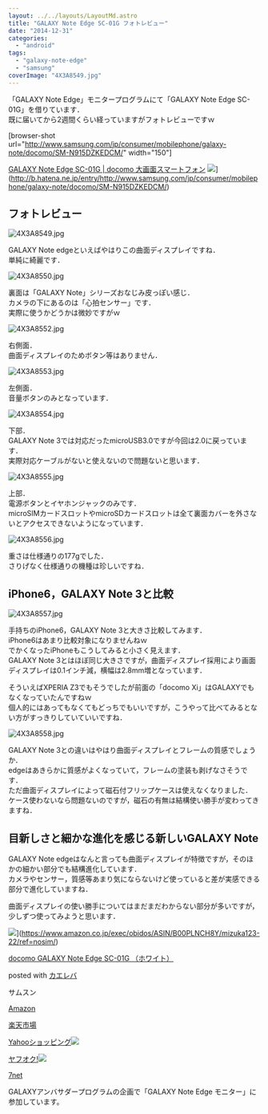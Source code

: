 ```yaml
---
layout: ../../layouts/LayoutMd.astro
title: "GALAXY Note Edge SC-01G フォトレビュー"
date: "2014-12-31"
categories: 
  - "android"
tags: 
  - "galaxy-note-edge"
  - "samsung"
coverImage: "4X3A8549.jpg"
---
```


「GALAXY Note Edge」モニタープログラムにて「GALAXY Note Edge SC-01G」を借りています．  
既に届いてから2週間くらい経っていますがフォトレビューですｗ

\[browser-shot url="http://www.samsung.com/jp/consumer/mobilephone/galaxy-note/docomo/SM-N915DZKEDCM/" width="150"\]

[GALAXY Note Edge SC-01G | docomo 大画面スマートフォン](http://www.samsung.com/jp/consumer/mobilephone/galaxy-note/docomo/SM-N915DZKEDCM/) ![](http://b.hatena.ne.jp/entry/image/http://www.samsung.com/jp/consumer/mobilephone/galaxy-note/docomo/SM-N915DZKEDCM/)](http://b.hatena.ne.jp/entry/http://www.samsung.com/jp/consumer/mobilephone/galaxy-note/docomo/SM-N915DZKEDCM/)

## フォトレビュー

![4X3A8549.jpg](/archive/images/16145322781_fee7cf00f0_b.jpg)
 
GALAXY Note edgeといえばやはりこの曲面ディスプレイですね．  
単純に綺麗です．

![4X3A8550.jpg](/archive/images/16146481462_f7619957dd_b.jpg)
 
裏面は「GALAXY Note」シリーズおなじみ皮っぽい感じ．  
カメラの下にあるのは「心拍センサー」です．  
実際に使うかどうかは微妙ですがｗ

![4X3A8552.jpg](/archive/images/16145327701_d7a07c49ee_b.jpg)
 
右側面．  
曲面ディスプレイのためボタン等はありません．

![4X3A8553.jpg](/archive/images/15524902644_c7d9b9788f_b.jpg)
 
左側面．  
音量ボタンのみとなっています．

![4X3A8554.jpg](/archive/images/16147246865_5a3fc4ab7d_b.jpg)
 
下部．  
GALAXY Note 3では対応だったmicroUSB3.0ですが今回は2.0に戻っています．  
実際対応ケーブルがないと使えないので問題ないと思います．

![4X3A8555.jpg](/archive/images/16146490412_bf193055ec_b.jpg)
 
上部．  
電源ボタンとイヤホンジャックのみです．  
microSIMカードスロットやmicroSDカードスロットは全て裏面カバーを外さないとアクセスできないようになっています．

![4X3A8556.jpg](/archive/images/16145336161_7d653da97f_b.jpg)
 
重さは仕様通りの177gでした．  
さりげなく仕様通りの機種は珍しいですね．

## iPhone6，GALAXY Note 3と比較

![4X3A8557.jpg](/archive/images/16147253425_b1259271cc_b.jpg)
 
手持ちのiPhone6，GALAXY Note 3と大きさ比較してみます．  
iPhone6はあまり比較対象になりませんねｗ  
でかくなったiPhoneもこうしてみると小さく見えます．  
GALAXY Note 3とはほぼ同じ大きさですが，曲面ディスプレイ採用により画面ディスプレイは0.1インチ減，横幅は2.8mm増となっています．

そういえばXPERIA Z3でもそうでしたが前面の「docomo Xi」はGALAXYでもなくなっていたんですねｗ  
個人的にはあってもなくてもどっちでもいいですが，こうやって比べてみるとない方がすっきりしていていいですね．

![4X3A8558.jpg](/archive/images/15527518453_5f32754588_b.jpg)
 
GALAXY Note 3との違いはやはり曲面ディスプレイとフレームの質感でしょうか．  
edgeはあきらかに質感がよくなっていて，フレームの塗装も剥げなさそうです．  
ただ曲面ディスプレイによって磁石付フリップケースは使えなくなりました．  
ケース使わないなら問題ないのですが，磁石の有無は結構使い勝手が変わってきますね．

## 目新しさと細かな進化を感じる新しいGALAXY Note

GALAXY Note edgeはなんと言っても曲面ディスプレイが特徴ですが，そのほかの細かい部分でも結構進化しています．  
カメラやセンサー，質感等あまり気にならないけど使っていると差が実感できる部分で進化していますね．

曲面ディスプレイの使い勝手についてはまだまだわからない部分が多いですが，少しずつ使ってみようと思います．

![](/archive/images/41-Uqex-s0L._SL160_.jpg)](https://www.amazon.co.jp/exec/obidos/ASIN/B00PLNCH8Y/mizuka123-22/ref=nosim/)

[docomo GALAXY Note Edge SC-01G （ホワイト）](https://www.amazon.co.jp/exec/obidos/ASIN/B00PLNCH8Y/mizuka123-22/ref=nosim/)

posted with [カエレバ](http://kaereba.com)

サムスン

[Amazon](http://www.amazon.co.jp/gp/search?keywords=docomo%20GALAXY%20Note%20Edge%20SC-01G%20%81i%83z%83%8F%83C%83g%81j&__mk_ja_JP=%83J%83%5E%83J%83i&tag=mizuka123-22 "アマゾン")

[楽天市場](http://hb.afl.rakuten.co.jp/hgc/032b53ee.4b34c5ee.0f4a541e.f440145e/?pc=http%3A%2F%2Fsearch.rakuten.co.jp%2Fsearch%2Fmall%2Fdocomo%2520GALAXY%2520Note%2520Edge%2520SC-01G%2520%25EF%25BC%2588%25E3%2583%259B%25E3%2583%25AF%25E3%2582%25A4%25E3%2583%2588%25EF%25BC%2589%2F-%2Ff.1-p.1-s.1-sf.0-st.A-v.2%3Fx%3D0%26scid%3Daf_ich_link_urltxt%26m%3Dhttp%3A%2F%2Fm.rakuten.co.jp%2F "楽天市場")

[Yahooショッピング![](//ad.jp.ap.valuecommerce.com/servlet/gifbanner?sid=3066752&pid=881990642)](//ck.jp.ap.valuecommerce.com/servlet/referral?sid=3066752&pid=881990642&vc_url=http%3A%2F%2Fshopping.search.yahoo.co.jp%2Fsearch%3FuIv%3Don%26ei%3DUTF-8%26tab_ex%3Dcommerce%26slider%3D0%26va%3Ddocomo%2520GALAXY%2520Note%2520Edge%2520SC-01G%2520%25EF%25BC%2588%25E3%2583%259B%25E3%2583%25AF%25E3%2582%25A4%25E3%2583%2588%25EF%25BC%2589 "Yahooショッピング")

[ヤフオク!![](//ad.jp.ap.valuecommerce.com/servlet/gifbanner?sid=3066752&pid=881990645)](//ck.jp.ap.valuecommerce.com/servlet/referral?sid=3066752&pid=881990645&vc_url=http%3A%2F%2Fauctions.search.yahoo.co.jp%2Fsearch%3Fvo%3D%26ve%3D%26auccat%3D0%26aucminprice%3D%26aucmaxprice%3D%26aucmin_bidorbuy_price%3D%26aucmax_bidorbuy_price%3D%26loc_cd%3D0%26abatch%3D0%26istatus%3D0%26filtered%3D1%26ei%3DUTF-8%26tab_ex%3Dcommerce%26va%3Ddocomo%2520GALAXY%2520Note%2520Edge%2520SC-01G%2520%25EF%25BC%2588%25E3%2583%259B%25E3%2583%25AF%25E3%2582%25A4%25E3%2583%2588%25EF%25BC%2589 "ヤフオク!")

[7net](//ck.jp.ap.valuecommerce.com/servlet/referral?sid=3066752&pid=881990643&vc_url=http%3A%2F%2Fwww.7netshopping.jp%2Fall%2Fsearch_result%2F-%2Fbprice%2Foff%2Fsort%2F0%2Fkword_in%2Fdocomo%2520GALAXY%2520Note%2520Edge%2520SC-01G%2520%25EF%25BC%2588%25E3%2583%259B%25E3%2583%25AF%25E3%2582%25A4%25E3%2583%2588%25EF%25BC%2589%2FallGoods%2Fon%2Fsubmit.x%2F30%2Fdisp_result%2F1%2Fsubmit.y%2F9%2Fprvlg%2Foff%2Fnobuy%2Fon%2FsetProduct%2Foff%2Foop%2Fon%2Fctgy%2Fall%2FfromKeywordSearch%2Ftrue "セブンネットショッピング")

GALAXYアンバサダープログラムの企画で「GALAXY Note Edge モニター」に参加しています。
